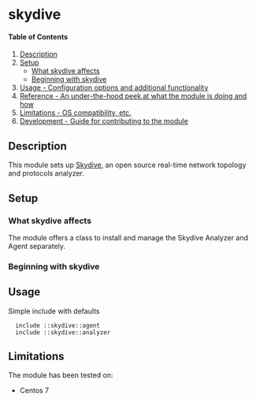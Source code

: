 # skydive

#### Table of Contents

1. [Description](#description)
1. [Setup](#setup)
    * [What skydive affects](#what-skydive-affects)
    * [Beginning with skydive](#beginning-with-skydive)
1. [Usage - Configuration options and additional functionality](#usage)
1. [Reference - An under-the-hood peek at what the module is doing and how](#reference)
1. [Limitations - OS compatibility, etc.](#limitations)
1. [Development - Guide for contributing to the module](#development)

## Description

This module sets up [Skydive](https://github.com/skydive-project/skydive), an open source real-time network topology and protocols analyzer.

## Setup

### What skydive affects

The module offers a class to install and manage the Skydive Analyzer and Agent separately.

### Beginning with skydive

## Usage

Simple include with defaults

```
  include ::skydive::agent
  include ::skydive::analyzer
```

## Limitations

The module has been tested on:

* Centos 7

